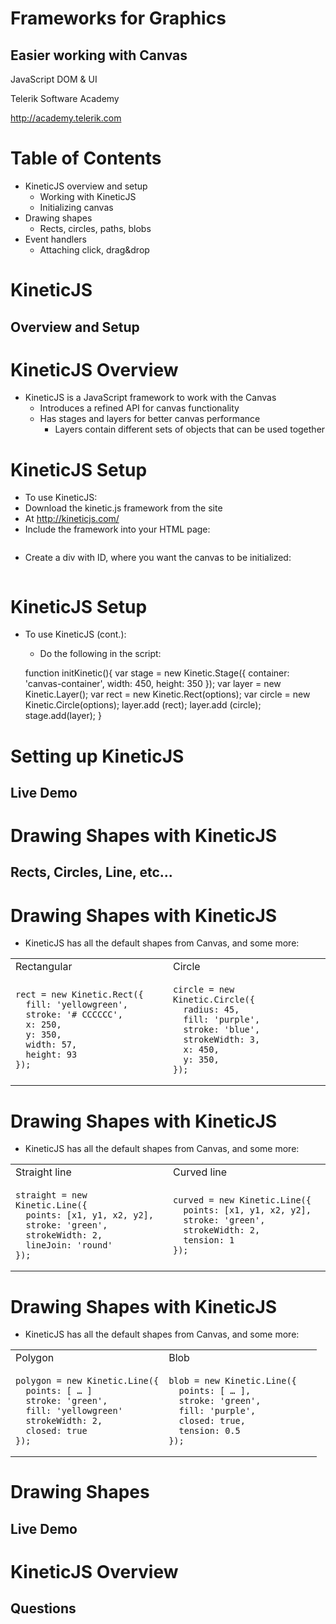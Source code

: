 <!-- section start -->
<!-- attr: { hasScriptWrapper:true, id:"title" class:"slide-title" } -->
<h1>Frameworks for Graphics</h1>
<h2>Easier working with Canvas</h2>
<aside class="signature">
    <p class="signature-course">JavaScript DOM & UI</p>
    <p class="signature-initiative">Telerik Software Academy</p>
    <a href="http://academy.telerik.com" class="signature-link">http://academy.telerik.com</a>
</aside>

<!-- Table of Contents -->
<!-- attr: { hasScriptWrapper:true, id:"table-of-contents" data-markdown style:"font-size:40px" } -->
# Table of Contents
- KineticJS overview and setup
    - Working with KineticJS
    - Initializing canvas
- Drawing shapes
    - Rects, circles, paths, blobs
- Event handlers
    - Attaching click, drag&drop


<!-- SVG Overview -->
<!-- section start -->
<!-- attr: { hasScriptWrapper:true, id:"svg-overview" class:"slide-section" } -->
# KineticJS
## Overview and Setup

<!-- attr: { hasScriptWrapper:true } -->
# KineticJS Overview
- KineticJS is a JavaScript framework to work with the Canvas
    - Introduces a refined API for canvas functionality
    - Has stages and layers for better canvas performance
        - Layers contain different sets of objects that can be used together

<!-- attr: { hasScriptWrapper:true, style:"font-size: 45px" } -->
<h1>KineticJS Setup</h1>
<ul>
    <li>To use KineticJS:</li>
    <li>Download the kinetic.js framework from the site</li>
    <li>At <a href="http://kineticjs.com/" title="http://kineticjs.com/">http://kineticjs.com/</a></li>
    <li>Include the framework into your HTML page:</li>
</ul>
<pre><code><script src="scripts/…/kinetic-vX.X.X.js"></script></code></pre>
<ul>
    <li>Create a div with ID, where you want the canvas to be initialized:</li>
</ul>
<pre><code><div id="canvas-container"></div></code></pre>

<!-- attr: { hasScriptWrapper:true } -->
# KineticJS Setup
- To use KineticJS (cont.):
    - Do the following in the script:


    function initKinetic(){
        var stage = new Kinetic.Stage({
          container: 'canvas-container',
          width: 450,
          height: 350
        });
        var layer = new Kinetic.Layer();
        var rect = new Kinetic.Rect(options);
        var circle = new Kinetic.Circle(options);
        layer.add (rect);
        layer.add (circle);
        stage.add(layer);
    }




<!-- attr: { hasScriptWrapper:true, class:"slide-section" } -->
# Setting up KineticJS
## Live Demo

<!-- Drawing shapes -->
<!-- section start -->
<!-- attr: { hasScriptWrapper:true, class:"slide-section" id:"drawing-shapes" } -->
# Drawing Shapes with KineticJS
## Rects, Circles, Line, etc...

<!-- attr: { hasScriptWrapper:true } -->
<h1>Drawing Shapes with KineticJS</h1>
<ul>
    <li>KineticJS has all the default shapes from Canvas, and some more:</li>
</ul>
<table>
    <tr>
        <td style="border: none; width: 50%">Rectangular</td>
        <td  style="border: none; width: 50%">Circle</td>
    </tr>
    <tr>
        <td>
            <pre><code>rect = new Kinetic.Rect({
  fill: 'yellowgreen',
  stroke: '# CCCCCC',
  x: 250,
  y: 350,
  width: 57,
  height: 93
});</code></pre>
                </td>
                <td>
                    <pre><code>circle = new Kinetic.Circle({
  radius: 45,
  fill: 'purple',
  stroke: 'blue',
  strokeWidth: 3,
  x: 450,
  y: 350,
});</code></pre>
                </td>
            </tr>
        </table>

<!-- attr: { hasScriptWrapper:true } -->
<h1>Drawing Shapes with KineticJS</h1>
<ul>
    <li>KineticJS has all the default shapes from Canvas, and some more:</li>
</ul>
<table>
    <tr>
        <td style="border: none; width: 50%">Straight line</td>
        <td  style="border: none; width: 50%">Curved line</td>
    </tr>
    <tr>
        <td>
            <pre><code>straight = new Kinetic.Line({
  points: [x1, y1, x2, y2],
  stroke: 'green',
  strokeWidth: 2,
  lineJoin: 'round'
});</code></pre>
                </td>
                <td>
                    <pre><code>curved = new Kinetic.Line({
  points: [x1, y1, x2, y2],
  stroke: 'green',
  strokeWidth: 2,
  tension: 1
});</code></pre>
                </td>
            </tr>
        </table>

<!-- attr: { hasScriptWrapper:true } -->
<h1>Drawing Shapes with KineticJS</h1>
<ul>
    <li>KineticJS has all the default shapes from Canvas, and some more:</li>
</ul>
<table>
    <tr>
        <td style="border: none; width: 50%">Polygon</td>
        <td  style="border: none; width: 50%">Blob</td>
    </tr>
    <tr>
        <td>
            <pre><code>polygon = new Kinetic.Line({
  points: [ … ]
  stroke: 'green',
  fill: 'yellowgreen'
  strokeWidth: 2,
  closed: true
});</code></pre>
                </td>
                <td>
                    <pre><code>blob = new Kinetic.Line({
  points: [ … ],
  stroke: 'green',
  fill: 'purple',
  closed: true,
  tension: 0.5
});</code></pre>
                </td>
            </tr>
        </table>

<!-- attr: { hasScriptWrapper:true, class:"slide-section" } -->
# Drawing Shapes
## Live Demo


<!-- section start -->
<!-- attr: { hasScriptWrapper:true, class:"slide-questions" id:"questions" } -->
# KineticJS Overview
## Questions

